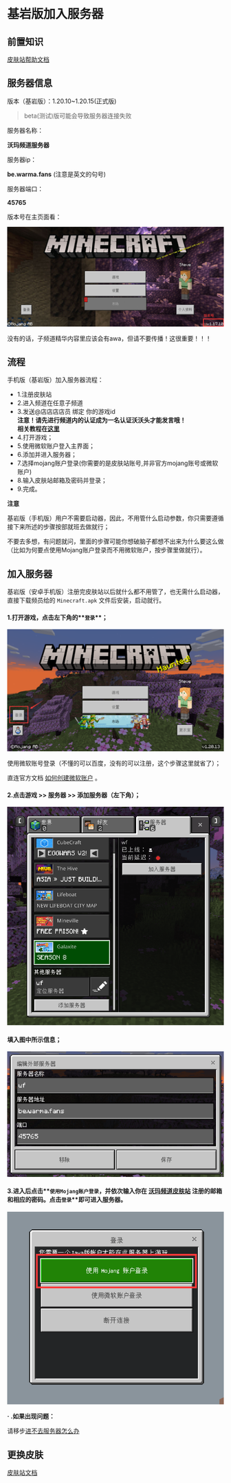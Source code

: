 # 基岩版加入服务器

## 前置知识

[皮肤站帮助文档](../../First/Readme/pi-fu-zhan-wen-dang)

## 服务器信息

版本（基岩版）：1.20.10~1.20.15(正式版)
> beta(测试)版可能会导致服务器连接失败

服务器名称：

**沃玛频道服务器**

服务器ip：

**be.warma.fans**  (注意是英文的句号)

服务器端口：

**45765**

版本号在主页面看：

![](../../assets/image%20(36).png)

没有的话，子频道精华内容里应该会有awa，但请不要传播！这很重要！！！

## 流程

手机版（基岩版）加入服务器流程：

* 1.注册皮肤站
* 2.进入频道在任意子频道
* 3.发送@店店店店员 绑定 你的游戏id  
**注意！请先进行频道内的认证成为一名认证沃沃头才能发言哦！**  
**相关教程在[这里](../../First/Readme/pi-fu-zhan-wen-dang)**
* 4.打开游戏；
* 5.使用微软账户登入主界面；
* 6.添加并进入服务器；
* 7.选择mojang账户登录(你需要的是皮肤站账号,并非官方mojang账号或微软账户)
* 8.输入皮肤站邮箱及密码并登录；
* 9.完成。

**注意**

基岩版（手机版）用户不需要启动器，因此，不用管什么启动参数，你只需要遵循接下来所述的步骤按部就班去做就行；

不要去多想，有问题就问，里面的步骤可能你想破脑子都想不出来为什么要这么做（比如为何要点使用Mojang账户登录而不用微软账户，按步骤里做就行）。

## 加入服务器

基岩版（安卓手机版）注册完皮肤站以后就什么都不用管了，也无需什么启动器，直接下载频员给的 `Minecraft.apk` 文件后安装，启动就行。

#### 1.打开游戏，点击左下角的**`登录`**；

![（图中的是未登录的状态）](../../assets/be5.png)

使用微软账号登录（不懂的可以百度，没有的可以注册，这个步骤这里就省了）；

直连官方文档 [如何创建微软账户](https://support.microsoft.com/zh-cn/account-billing/%E5%A6%82%E4%BD%95%E5%88%9B%E5%BB%BA%E6%96%B0%E7%9A%84-microsoft-%E5%B8%90%E6%88%B7-a84675c3-3e9e-17cf-2911-3d56b15c0aaf) 。

#### 2.点击游戏 >> 服务器 >> 添加服务器（左下角）；

![（图中的wf即为已添加的情况）](../../assets/be2.png)

#### 填入图中所示信息； 

![](../../assets/be3.png)

#### 3.进入后点击**`使用Mojang账户登录`**，并依次输入你在 [沃玛频道皮肤站](https://skin.warma.fans) 注册的邮箱和相应的密码。点击**`登录`**即可进入服务器。

![](../../assets/be4.png)

**· .如果出现问题：**

请移步[进不去服务器怎么办](../../Q&A/jin-bu-qu-de-yuan-yin.md)

## 更换皮肤

[皮肤站文档](../../First/Readme/pi-fu-zhan-wen-dang)
